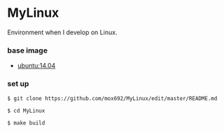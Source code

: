 # MyLinux
Environment when I develop on Linux.

### base image
* [ubuntu:14.04](https://hub.docker.com/_/ubuntu?tab=description)

### set up
```
$ git clone https://github.com/mox692/MyLinux/edit/master/README.md

$ cd MyLinux

$ make build
```

